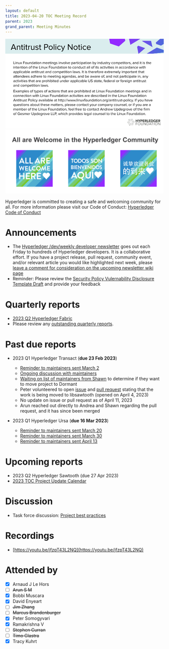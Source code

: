 ```yaml
---
layout: default
title: 2023-04-20 TOC Meeting Record
parent: 2023
grand_parent: Meeting Minutes
---
```

![Antitrust Policy Notice](../images/antitrust-policy-notice.png "Antitrust Policy Notice")
![All are Welcome in the Hyperledger Community](../images/all-are-welcome.png "All are Welcome in the Hyperledger Community")

Hyperledger is committed to creating a safe and welcoming community for all. For more information please visit our Code of Conduct: [Hyperledger Code of Conduct](https://toc.hyperledger.org/governing-documents/code-of-conduct.html)

# Announcements
* The [Hyperledger /dev/weekly developer newsletter](https://wiki.hyperledger.org/pages/viewpage.action?pageId=39618905) goes out each Friday to hundreds of Hyperledger developers. It is a collaborative effort. If you have a project release, pull request, community event, and/or relevant article you would like highlighted next week, please [leave a comment for consideration on the upcoming newsletter wiki page](https://wiki.hyperledger.org/display/DR/2023)
* Reminder: Please review the [Security Policy Vulernability Disclosure Template Draft](https://docs.google.com/document/d/1ne2RISsvRpOzy4buL1WTvs3Wm1_Scc6_82hKHx60Chk/edit) and provide your feedback

# Quarterly reports
* [2023 Q2 Hyperledger Fabric](https://github.com/hyperledger/toc/pull/94)
* Please review any [outstanding quarterly reports](https://github.com/hyperledger/toc/pulls?q=is%3Apr+is%3Aopen+label%3Aquarterly-report+user-review-requested%3A%40me).

# Past due reports
* 2023 Q1 Hyperledger Transact (**due 23 Feb 2023**)
    * [Reminder to maintainers sent March 2](https://discord.com/channels/905194001349627914/941414458922790982/1080893688441491536)
    * [Ongoing discussion with maintainers](https://discord.com/channels/905194001349627914/941414458922790982/1081247988275486752)
    * [Waiting on list of maintainers from Shawn](https://discord.com/channels/905194001349627914/941414458922790982/1083097678461800580) to determine if they want to move project to Dormant
    * Peter volunteered to open [issue](https://github.com/hyperledger/transact/issues/375) and [pull request](https://github.com/hyperledger/transact/pull/376) stating that the work is being moved to libsawtooth (opened on April 4, 2023)
    * No update on issue or pull request as of April 11, 2023
    * Arun reached out directly to Andrea and Shawn regarding the pull request, and it has since been merged

* 2023 Q1 Hyperledger Ursa (**due 16 Mar 2023**)
    * [Reminder to maintainers sent March 20](https://discord.com/channels/905194001349627914/941474924516737126/1087428893255942174)
    * [Reminder to maintainers sent March 30](https://discord.com/channels/905194001349627914/941474924516737126/1091000974136578068)
    * [Reminder to maintainers sent April 13](https://discord.com/channels/905194001349627914/941474924516737126/1096078178243579975)

# Upcoming reports
* 2023 Q2 Hyperledger Sawtooth (due 27 Apr 2023)
* [2023 TOC Project Update Calendar](https://wiki.hyperledger.org/display/TSC/2023+TOC+Project+Update+Calendar)

# Discussion
- Task force discussion: [Project best practices](https://github.com/hyperledger/toc/issues/45)

# Recordings
* [https://youtu.be/jfzpT43L2NQ](https://youtu.be/jfzpT43L2NQ)

# Attended by
* [X] Arnaud J Le Hors
* [ ] ~~Arun S M~~
* [X] Bobbi Muscara
* [X] David Enyeart
* [ ] ~~Jim Zhang~~
* [ ] ~~Marcus Brandenburger~~
* [X] Peter Somogyvari
* [X] Ramakrishna V
* [ ] ~~Stephen Curran~~
* [ ] ~~Timo Glastra~~
* [X] Tracy Kuhrt
